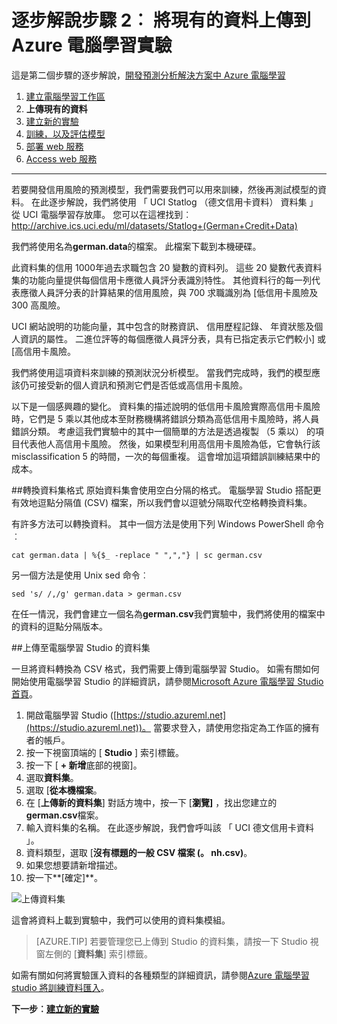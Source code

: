 <properties
    pageTitle="步驟 2︰ 將資料上傳到電腦學習實驗 |Microsoft Azure"
    description="開發預測解決方案逐步引導的步驟 2︰ 上傳到 Azure 電腦學習 Studio 儲存公用資料。"
    services="machine-learning"
    documentationCenter=""
    authors="garyericson"
    manager="jhubbard"
    editor="cgronlun"/>

<tags
    ms.service="machine-learning"
    ms.workload="tbd"
    ms.tgt_pltfrm="na"
    ms.devlang="na"
    ms.topic="article"
    ms.date="09/16/2016" 
    ms.author="garye"/>


# <a name="walkthrough-step-2-upload-existing-data-into-an-azure-machine-learning-experiment"></a>逐步解說步驟 2︰ 將現有的資料上傳到 Azure 電腦學習實驗

這是第二個步驟的逐步解說，[開發預測分析解決方案中 Azure 電腦學習](machine-learning-walkthrough-develop-predictive-solution.md)


1.  [建立電腦學習工作區](machine-learning-walkthrough-1-create-ml-workspace.md)
2.  **上傳現有的資料**
3.  [建立新的實驗](machine-learning-walkthrough-3-create-new-experiment.md)
4.  [訓練，以及評估模型](machine-learning-walkthrough-4-train-and-evaluate-models.md)
5.  [部署 web 服務](machine-learning-walkthrough-5-publish-web-service.md)
6.  [Access web 服務](machine-learning-walkthrough-6-access-web-service.md)

----------

若要開發信用風險的預測模型，我們需要我們可以用來訓練，然後再測試模型的資料。 在此逐步解說，我們將使用 「 UCI Statlog （德文信用卡資料） 資料集 」 從 UCI 電腦學習存放庫。 您可以在這裡找到︰  
<a href="http://archive.ics.uci.edu/ml/datasets/Statlog+(German+Credit+Data)">http://archive.ics.uci.edu/ml/datasets/Statlog+(German+Credit+Data)</a>

我們將使用名為**german.data**的檔案。 此檔案下載到本機硬碟。  

此資料集的信用 1000年過去求職包含 20 變數的資料列。 這些 20 變數代表資料集的功能向量提供每個信用卡應徵人員評分表識別特性。 其他資料行的每一列代表應徵人員評分表的計算結果的信用風險，與 700 求職識別為 [低信用卡風險及 300 高風險。

UCI 網站說明的功能向量，其中包含的財務資訊、 信用歷程記錄、 年資狀態及個人資訊的屬性。 二進位評等的每個應徵人員評分表，具有已指定表示它們較小] 或 [高信用卡風險。  

我們將使用這項資料來訓練的預測狀況分析模型。 當我們完成時，我們的模型應該仍可接受新的個人資訊和預測它們是否低或高信用卡風險。  

以下是一個感興趣的變化。 資料集的描述說明的低信用卡風險實際高信用卡風險時，它們是 5 乘以其他成本至財務機構將錯誤分類為高低信用卡風險時，將人員錯誤分類。 考慮這我們實驗中的其中一個簡單的方法是透過複製 （5 乘以） 的項目代表他人高信用卡風險。 然後，如果模型利用高信用卡風險為低，它會執行該 misclassification 5 的時間，一次的每個重複。 這會增加這項錯誤訓練結果中的成本。  

##<a name="convert-the-dataset-format"></a>轉換資料集格式
原始資料集會使用空白分隔的格式。 電腦學習 Studio 搭配更有效地逗點分隔值 (CSV) 檔案，所以我們會以逗號分隔取代空格轉換資料集。  

有許多方法可以轉換資料。 其中一個方法是使用下列 Windows PowerShell 命令︰   

    cat german.data | %{$_ -replace " ",","} | sc german.csv  

另一個方法是使用 Unix sed 命令︰  

    sed 's/ /,/g' german.data > german.csv  

在任一情況，我們會建立一個名為**german.csv**我們實驗中，我們將使用的檔案中的資料的逗點分隔版本。

##<a name="upload-the-dataset-to-machine-learning-studio"></a>上傳至電腦學習 Studio 的資料集

一旦將資料轉換為 CSV 格式，我們需要上傳到電腦學習 Studio。 如需有關如何開始使用電腦學習 Studio 的詳細資訊，請參閱[Microsoft Azure 電腦學習 Studio 首頁](https://studio.azureml.net/)。

1.  開啟電腦學習 Studio ([https://studio.azureml.net](https://studio.azureml.net))。 當要求登入，請使用您指定為工作區的擁有者的帳戶。
1.  按一下視窗頂端的 [ **Studio** ] 索引標籤。
1.  按一下 [ **+ 新增**底部的視窗]。
1.  選取**資料集**。
1.  選取 [**從本機檔案**。
1.  在 [**上傳新的資料集**] 對話方塊中，按一下 [**瀏覽]** ，找出您建立的**german.csv**檔案。
1.  輸入資料集的名稱。 在此逐步解說，我們會呼叫該 「 UCI 德文信用卡資料 」。
1.  資料類型，選取 [**沒有標題的一般 CSV 檔案 (。 nh.csv)**。
1.  如果您想要請新增描述。
1.  按一下**[確定]**。  

![上傳資料集][1]  


這會將資料上載到實驗中，我們可以使用的資料集模組。

> [AZURE.TIP] 若要管理您已上傳到 Studio 的資料集，請按一下 Studio 視窗左側的 [**資料集**] 索引標籤。

如需有關如何將實驗匯入資料的各種類型的詳細資訊，請參閱[Azure 電腦學習 studio 將訓練資料匯入](machine-learning-data-science-import-data.md)。

**下一步︰[建立新的實驗](machine-learning-walkthrough-3-create-new-experiment.md)**

[1]: ./media/machine-learning-walkthrough-2-upload-data/upload1.png
